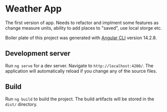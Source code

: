 # Weather App

The first version of app. Needs to refactor and implment some features as change measure units, ability to add places to "saved", use local storge etc.

Boiler plate of this project was generated with [Angular CLI](https://github.com/angular/angular-cli) version 14.2.8. 

## Development server

Run `ng serve` for a dev server. Navigate to `http://localhost:4200/`. The application will automatically reload if you change any of the source files.

## Build

Run `ng build` to build the project. The build artifacts will be stored in the `dist/` directory.
